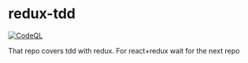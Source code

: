 # redux-tdd
[![CodeQL](https://github.com/Codestreber/redux-tdd/actions/workflows/codeql-analysis.yml/badge.svg?branch=main&event=push)](https://github.com/Codestreber/redux-tdd/actions/workflows/codeql-analysis.yml)

That repo covers tdd with redux. For react+redux wait for the next repo
